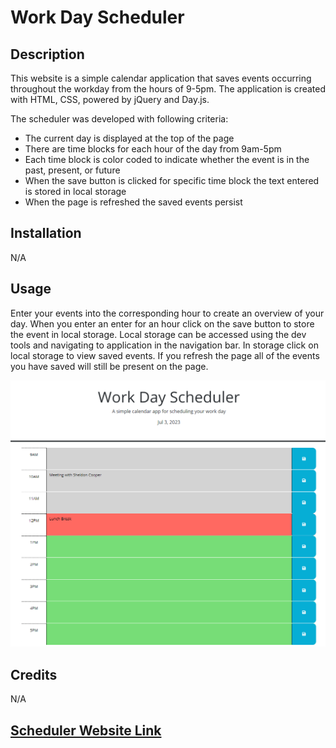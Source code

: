 # Work Day Scheduler 

## Description

This website is a simple calendar application that saves events occurring throughout the workday from the hours of 9-5pm. The application is created with HTML, CSS, powered by jQuery and Day.js.

The scheduler was developed with following criteria:

- The current day is displayed at the top of the page
- There are time blocks for each hour of the day from 9am-5pm
- Each time block is color coded to indicate  whether the event is in the past, present, or future
- When the save button is clicked for specific time block the text entered is stored in local storage
- When the page is refreshed the saved events persist 

## Installation

N/A

## Usage

Enter your events into the corresponding hour to create an overview of your day. When you enter an enter for an hour click on the save button to store the event in local storage. Local storage can be accessed using the dev tools and navigating to application in the navigation bar. In storage click on local storage to view saved events. If you refresh the page all of the events you have saved will still be present on the page.


<img src="./assests/Website-image.png" width='800' height='auto'><br>

## Credits

N/A

## [Scheduler Website Link](https://l-lavelle.github.io/Work-Day-Scheduler/)